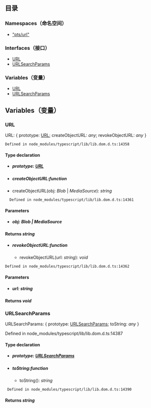 ## 目录

### Namespaces（命名空间）
- [&quot;pts/url&quot;](https://cloud.tencent.com/document/product/1484/75837)

### Interfaces（接口）
- [URL](https://cloud.tencent.com/document/product/1484/75825)
- [URLSearchParams](https://cloud.tencent.com/document/product/1484/75827)

### Variables（变量）
- [URL](#url)
- [URLSearchParams](#urlsearchparams)

## Variables（变量）

[](id:url)
### URL

URL: { prototype: [URL](https://cloud.tencent.com/document/product/1484/75825); createObjectURL: *any*; revokeObjectURL: *any* }

```
Defined in node_modules/typescript/lib/lib.dom.d.ts:14358
```

#### Type declaration

- ##### prototype: [URL](https://cloud.tencent.com/document/product/1484/75825)

- ##### createObjectURL:function
- createObjectURL(obj: *Blob* | *MediaSource*): *string*

```
  Defined in node_modules/typescript/lib/lib.dom.d.ts:14361
```

#### Parameters

- ##### obj: *Blob* | *MediaSource*

#### Returns *string*

- ##### revokeObjectURL:function

  - revokeObjectURL(url: *string*): *void*


```
Defined in node_modules/typescript/lib/lib.dom.d.ts:14362
```
  

#### Parameters

  - ##### url: *string*

 #### Returns *void*



### URLSearchParams

URLSearchParams: { prototype: [URLSearchParams](https://cloud.tencent.com/document/product/1484/75825#URLSearchParams); toString: *any* }

Defined in node_modules/typescript/lib/lib.dom.d.ts:14387

#### Type declaration

- ##### prototype: [URLSearchParams](https://cloud.tencent.com/document/product/1484/75825l#URLSearchParams)

- ##### toString:function

  - toString(): *string*

```
 Defined in node_modules/typescript/lib/lib.dom.d.ts:14390
```
 

 #### Returns *string*
